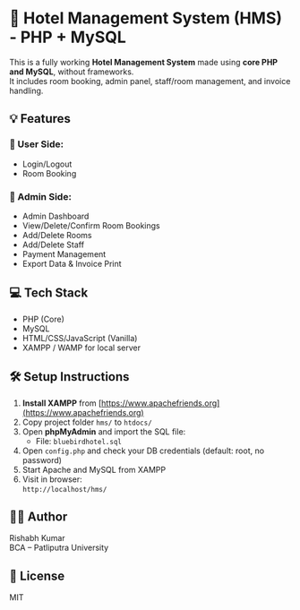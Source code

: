 # 🏨 Hotel Management System (HMS) - PHP + MySQL

This is a fully working **Hotel Management System** made using **core PHP and MySQL**, without frameworks.  
It includes room booking, admin panel, staff/room management, and invoice handling.

## 💡 Features

### 👥 User Side:
- Login/Logout
- Room Booking

### 🔐 Admin Side:
- Admin Dashboard
- View/Delete/Confirm Room Bookings
- Add/Delete Rooms
- Add/Delete Staff
- Payment Management
- Export Data & Invoice Print

## 💻 Tech Stack
- PHP (Core)
- MySQL
- HTML/CSS/JavaScript (Vanilla)
- XAMPP / WAMP for local server

## 🛠️ Setup Instructions

1. **Install XAMPP** from [https://www.apachefriends.org](https://www.apachefriends.org)
2. Copy project folder `hms/` to `htdocs/`
3. Open **phpMyAdmin** and import the SQL file:
   - File: `bluebirdhotel.sql`
4. Open `config.php` and check your DB credentials (default: root, no password)
5. Start Apache and MySQL from XAMPP
6. Visit in browser:  
   `http://localhost/hms/`

## 👨‍💻 Author
Rishabh Kumar  
BCA – Patliputra University  

## 📄 License
MIT
